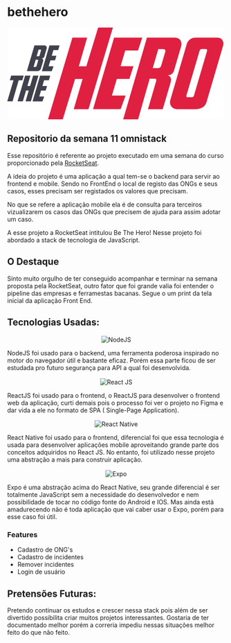 # bethehero

 ![Be The Hero](/frontend/src/assets/logo.svg)


## Repositorio da semana 11 omnistack

Esse repositório é referente ao projeto executado em uma semana do curso proporcionado pela [RocketSeat](https://rocketseat.com.br/).

A ideia do projeto é uma aplicação a qual tem-se o backend para servir ao frontend e mobile. Sendo no FrontEnd o local de registo das ONGs e seus casos, esses precisam ser registados os valores que precisam. 

No que se refere a aplicação mobile ela é de consulta para terceiros vizualizarem os casos das ONGs que precisem de ajuda para assim adotar um caso.

A esse projeto a RocketSeat intitulou Be The Hero! Nesse projeto foi abordado a stack de tecnologia de JavaScript.

## O Destaque

Sinto muito orgulho de ter conseguido acompanhar e terminar na semana proposta pela RocketSeat, outro fator que foi grande valia foi entender o pipeline das empresas e ferramestas bacanas. Segue o um print da tela inicial da aplicação Front End. 



## Tecnologias Usadas:

<p align="center">
  <img src="https://pplware.sapo.pt/wp-content/uploads/2016/05/nodejs_04.jpg" width="150" title="NodeJS" align="center">
  <p>NodeJS foi usado para o backend, uma ferramenta poderosa inspirado no motor do navegador útil e bastante eficaz. Porém essa parte ficou de ser estudada pro futuro segurança para API a qual foi desenvolvida.</p>
 </p>

 <p align="center">
  <img src="https://i1.wp.com/leblogducodeur.fr/wp-content/uploads/2019/12/composants-reactjs.png?fit=339%2C149&ssl=1" width="150" alt="React JS" align="center">
  <p>ReactJS foi usado para o frontend, o ReactJS para desenvolver o frontend web da aplicação, curti demais pois o processo foi ver o projeto no Figma e dar vida a ele no formato de SPA ( Single-Page Application).</p>
</p>


 <p align="center">
  <img src="https://www.intelligenthq.com/wp-content/uploads/2020/03/React-Native.png" width="150" alt="React Native" align="center">
  <p>React Native foi usado para o frontend, diferencial foi que essa tecnologia é usada para desenvolver aplicações mobile aproveitando grande parte dos conceitos adquiridos no React JS. No entanto, foi utilizado nesse projeto uma abstração a mais para construir aplicação.</p>
</p>


 <p align="center">
  <img src="https://expressjs.com/images/express-facebook-share.png" width="250" alt="Expo" align="center">
  <p>Expo é uma abstração acima do React Native, seu grande diferencial é ser totalmente JavaScript sem a necessidade do desenvolvedor e nem possibilidade de tocar no código fonte do Android e IOS. Mas ainda está amadurecendo não é toda aplicação que vai caber usar o Expo, porém para esse caso foi útil.</p>
</p>

### Features

- Cadastro de ONG's
- Cadastro de incidentes
- Remover incidentes
- Login de usuário

## Pretensões Futuras:

Pretendo continuar os estudos e crescer nessa stack pois além de ser divertido possibilita criar muitos projetos interessantes. Gostaria de ter documentado melhor porém a correria impediu nessas situações melhor feito do que não feito.
